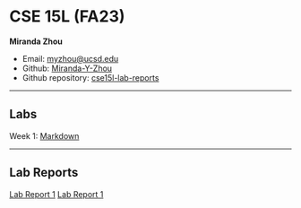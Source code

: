 # CSE 15L (FA23)
**Miranda Zhou**
* Email: myzhou@ucsd.edu
* Github: [Miranda-Y-Zhou](https://github.com/Miranda-Y-Zhou)
* Github repository: [cse15l-lab-reports](https://github.com/Miranda-Y-Zhou/cse15l-lab-reports)

---

## Labs
Week 1: [Markdown](https://miranda-y-zhou.github.io/cse15l-lab-reports/Markdown.html)

---

## Lab Reports
[Lab Report 1](https://miranda-y-zhou.github.io/cse15l-lab-reports/lab_report1.html)
[Lab Report 1](https://miranda-y-zhou.github.io/cse15l-lab-reports/lab_report2.html)
